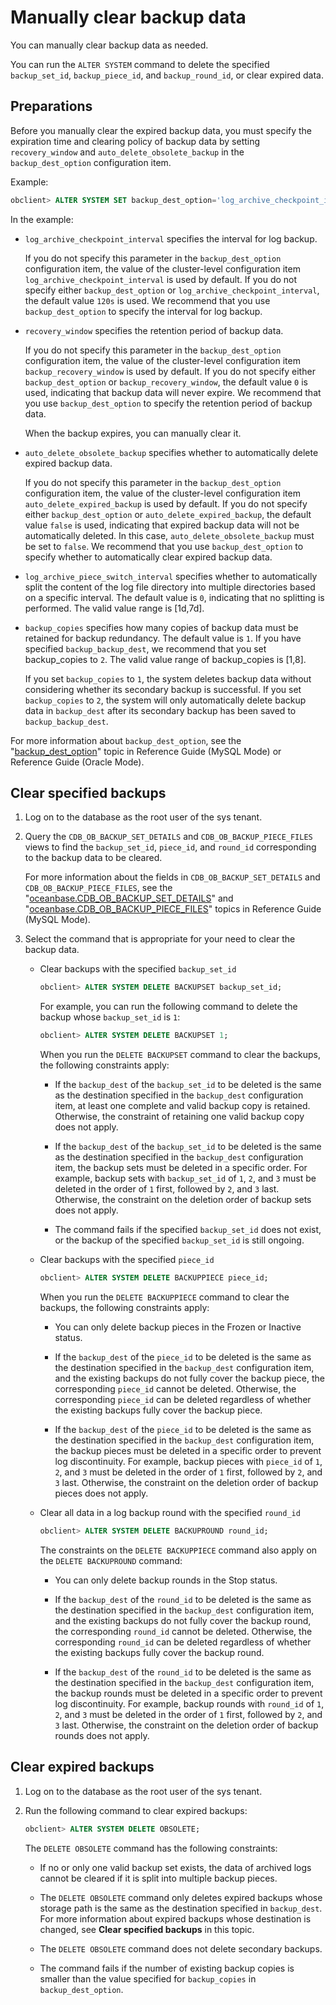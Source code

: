 Manually clear backup data 
===============================================

You can manually clear backup data as needed. 

You can run the `ALTER SYSTEM` command to delete the specified `backup_set_id`, `backup_piece_id`, and `backup_round_id`, or clear expired data. 

Preparations 
---------------------------------

Before you manually clear the expired backup data, you must specify the expiration time and clearing policy of backup data by setting `recovery_window` and `auto_delete_obsolete_backup` in the `backup_dest_option` configuration item. 

Example:

```sql
obclient> ALTER SYSTEM SET backup_dest_option='log_archive_checkpoint_interval=5s&recovery_window=7d&auto_delete_obsolete_backup=false&log_archive_piece_switch_interval=120s&backup_copies=2';
```



In the example:

* `log_archive_checkpoint_interval` specifies the interval for log backup. 

  If you do not specify this parameter in the `backup_dest_option` configuration item, the value of the cluster-level configuration item `log_archive_checkpoint_interval` is used by default. If you do not specify either `backup_dest_option` or `log_archive_checkpoint_interval`, the default value `120s` is used. We recommend that you use `backup_dest_option` to specify the interval for log backup.
  

* `recovery_window` specifies the retention period of backup data. 

  If you do not specify this parameter in the `backup_dest_option` configuration item, the value of the cluster-level configuration item `backup_recovery_window` is used by default. If you do not specify either `backup_dest_option` or `backup_recovery_window`, the default value `0` is used, indicating that backup data will never expire. We recommend that you use `backup_dest_option` to specify the retention period of backup data. 

  When the backup expires, you can manually clear it.
  

* `auto_delete_obsolete_backup` specifies whether to automatically delete expired backup data. 

  If you do not specify this parameter in the `backup_dest_option` configuration item, the value of the cluster-level configuration item `auto_delete_expired_backup` is used by default. If you do not specify either `backup_dest_option` or `auto_delete_expired_backup`, the default value `false` is used, indicating that expired backup data will not be automatically deleted. In this case, `auto_delete_obsolete_backup` must be set to `false`. We recommend that you use `backup_dest_option` to specify whether to automatically clear expired backup data.
  

* `log_archive_piece_switch_interval` specifies whether to automatically split the content of the log file directory into multiple directories based on a specific interval. The default value is `0`, indicating that no splitting is performed. The valid value range is \[1d,7d\].

  

* `backup_copies` specifies how many copies of backup data must be retained for backup redundancy. The default value is `1`. If you have specified `backup_backup_dest`, we recommend that you set backup_copies to `2`. The valid value range of backup_copies is \[1,8\]. 

  If you set `backup_copies` to `1`, the system deletes backup data without considering whether its secondary backup is successful. If you set `backup_copies` to `2`, the system will only automatically delete backup data in `backup_dest` after its secondary backup has been saved to `backup_backup_dest`.
  




For more information about `backup_dest_option`, see the "[backup_dest_option](../../../../../13.reference-guide/3.system-configuration-items/18.backup_dest_option.md)" topic in Reference Guide (MySQL Mode) or Reference Guide (Oracle Mode).

Clear specified backups 
--------------------------------------------

1. Log on to the database as the root user of the sys tenant.

   

2. Query the `CDB_OB_BACKUP_SET_DETAILS` and `CDB_OB_BACKUP_PIECE_FILES` views to find the `backup_set_id`, `piece_id`, and `round_id` corresponding to the backup data to be cleared. 

   For more information about the fields in `CDB_OB_BACKUP_SET_DETAILS` and `CDB_OB_BACKUP_PIECE_FILES`, see the "[oceanbase.CDB_OB_BACKUP_SET_DETAILS](../../../../../13.reference-guide/1.system-views/1.dictionary-views/44.oceanbase-cdb_ob_backup_set_details.md)" and "[oceanbase.CDB_OB_BACKUP_PIECE_FILES](../../../../../13.reference-guide/1.system-views/1.dictionary-views/45.oceanbase-cdb_ob_backup_piece_files.md)" topics in Reference Guide (MySQL Mode).
   

3. Select the command that is appropriate for your need to clear the backup data. 

   * Clear backups with the specified `backup_set_id`

     ```sql
     obclient> ALTER SYSTEM DELETE BACKUPSET backup_set_id;
     ```

     

     For example, you can run the following command to delete the backup whose `backup_set_id` is `1`: 

     ```sql
     obclient> ALTER SYSTEM DELETE BACKUPSET 1;
     ```

     

     When you run the `DELETE BACKUPSET` command to clear the backups, the following constraints apply:
     * If the `backup_dest` of the `backup_set_id` to be deleted is the same as the destination specified in the `backup_dest` configuration item, at least one complete and valid backup copy is retained. Otherwise, the constraint of retaining one valid backup copy does not apply.

       
     
     * If the `backup_dest` of the `backup_set_id` to be deleted is the same as the destination specified in the `backup_dest` configuration item, the backup sets must be deleted in a specific order. For example, backup sets with `backup_set_id` of `1`, `2`, and `3` must be deleted in the order of `1` first, followed by `2`, and `3` last. Otherwise, the constraint on the deletion order of backup sets does not apply.

       
     
     * The command fails if the specified `backup_set_id` does not exist, or the backup of the specified `backup_set_id` is still ongoing.

       
     

     
   
   * Clear backups with the specified `piece_id`

     ```sql
     obclient> ALTER SYSTEM DELETE BACKUPPIECE piece_id;
     ```

     

     When you run the `DELETE BACKUPPIECE` command to clear the backups, the following constraints apply:
     * You can only delete backup pieces in the Frozen or Inactive status.

       
     
     * If the `backup_dest` of the `piece_id` to be deleted is the same as the destination specified in the `backup_dest` configuration item, and the existing backups do not fully cover the backup piece, the corresponding `piece_id` cannot be deleted. Otherwise, the corresponding `piece_id` can be deleted regardless of whether the existing backups fully cover the backup piece.

       
     
     * If the `backup_dest` of the `piece_id` to be deleted is the same as the destination specified in the `backup_dest` configuration item, the backup pieces must be deleted in a specific order to prevent log discontinuity. For example, backup pieces with `piece_id` of `1`, `2`, and `3` must be deleted in the order of `1` first, followed by `2`, and `3` last. Otherwise, the constraint on the deletion order of backup pieces does not apply.

       
     

     
   
   * Clear all data in a log backup round with the specified `round_id`

     ```sql
     obclient> ALTER SYSTEM DELETE BACKUPROUND round_id;
     ```

     

     The constraints on the `DELETE BACKUPPIECE` command also apply on the `DELETE BACKUPROUND` command:
     * You can only delete backup rounds in the Stop status.

       
     
     * If the `backup_dest` of the `round_id` to be deleted is the same as the destination specified in the `backup_dest` configuration item, and the existing backups do not fully cover the backup round, the corresponding `round_id` cannot be deleted. Otherwise, the corresponding `round_id` can be deleted regardless of whether the existing backups fully cover the backup round.

       
     
     * If the `backup_dest` of the `round_id` to be deleted is the same as the destination specified in the `backup_dest` configuration item, the backup rounds must be deleted in a specific order to prevent log discontinuity. For example, backup rounds with `round_id` of `1`, `2`, and `3` must be deleted in the order of `1` first, followed by `2`, and `3` last. Otherwise, the constraint on the deletion order of backup rounds does not apply.

       
     

     
   

   




Clear expired backups 
------------------------------------------

1. Log on to the database as the root user of the sys tenant.

   

2. Run the following command to clear expired backups: 

   ```sql
   obclient> ALTER SYSTEM DELETE OBSOLETE;
   ```

   

   The `DELETE OBSOLETE` command has the following constraints:
   * If no or only one valid backup set exists, the data of archived logs cannot be cleared if it is split into multiple backup pieces.

     
   
   * The `DELETE OBSOLETE` command only deletes expired backups whose storage path is the same as the destination specified in `backup_dest`. For more information about expired backups whose destination is changed, see **Clear specified backups** in this topic.

     
   
   * The `DELETE OBSOLETE` command does not delete secondary backups.

     
   
   * The command fails if the number of existing backup copies is smaller than the value specified for `backup_copies` in `backup_dest_option`.

     
   

   



